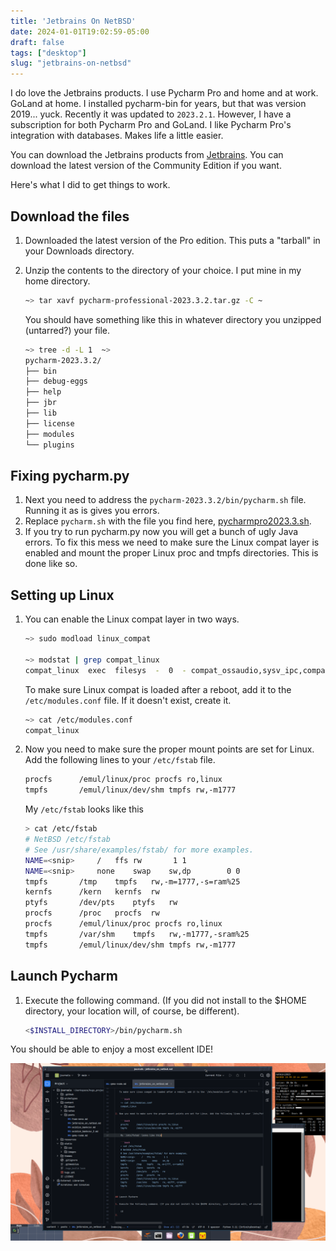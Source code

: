 ```yaml
---
title: 'Jetbrains On NetBSD'
date: 2024-01-01T19:02:59-05:00
draft: false
tags: ["desktop"]
slug: "jetbrains-on-netbsd"
---
```


I do love the Jetbrains products. I use Pycharm Pro and home and at work. GoLand at home. I installed pycharm-bin for years, but that was version 2019... yuck. Recently it was updated to `2023.2.1`. However, I have a subscription for both Pycharm Pro and GoLand. I like Pycharm Pro's integration with databases. Makes life a little easier.

You can download the Jetbrains products from [Jetbrains](https://jetbrains.com). You can download the latest version of the Community Edition if you want. 

Here's what I did to get things to work.

## Download the files

1. Downloaded the latest version of the Pro edition. This puts a "tarball" in your Downloads directory.
2. Unzip the contents to the directory of your choice. I put mine in my home directory.

    ```bash
    ~> tar xavf pycharm-professional-2023.3.2.tar.gz -C ~
    ```
    
    You should have something like this in whatever directory you unzipped (untarred?) your file.
    
    ```bash
    ~> tree -d -L 1  ~>
    pycharm-2023.3.2/
    ├── bin
    ├── debug-eggs
    ├── help
    ├── jbr
    ├── lib
    ├── license
    ├── modules
    └── plugins
    ```
   
## Fixing pycharm.py

1. Next you need to address the `pycharm-2023.3.2/bin/pycharm.sh` file. Running it as is gives you errors.
2. Replace `pycharm.sh` with the file you find here, [pycharmpro2023.3.sh](https://github.com/rgeorgia/InfinityDesktop/tree/main/create_fvwm_desktop/misc/jetbrains).
3. If you try to run pycharm.py now you will get a bunch of ugly Java errors. To fix this mess we need to make sure the Linux compat layer is enabled and mount the proper Linux proc and tmpfs directories. This is done like so.

## Setting up Linux

1. You can enable the Linux compat layer in two ways.

    ```bash
    ~> sudo modload linux_compat
   
   ~> modstat | grep compat_linux
    compat_linux  exec  filesys  -  0  - compat_ossaudio,sysv_ipc,compat_util,compat_50,compat_43,exec_elf64
    ```
   To make sure Linux compat is loaded after a reboot, add it to the `/etc/modules.conf` file. If it doesn't exist, create it. 

    ```bash
    ~> cat /etc/modules.conf 
    compat_linux
    ```
2. Now you need to make sure the proper mount points are set for Linux. Add the following lines to your `/etc/fstab` file.

    ```bash
    procfs 		/emul/linux/proc procfs ro,linux
    tmpfs 		/emul/linux/dev/shm tmpfs rw,-m1777
    ```
    My `/etc/fstab` looks like this

    ```bash
    > cat /etc/fstab
    # NetBSD /etc/fstab
    # See /usr/share/examples/fstab/ for more examples.
    NAME=<snip>		/	ffs	rw		 1 1
    NAME=<snip>		none	swap	sw,dp		 0 0
    tmpfs		/tmp	tmpfs	rw,-m=1777,-s=ram%25
    kernfs		/kern	kernfs	rw
    ptyfs		/dev/pts	ptyfs	rw
    procfs		/proc	procfs	rw
    procfs 		/emul/linux/proc procfs ro,linux
    tmpfs		/var/shm	tmpfs	rw,-m1777,-sram%25
    tmpfs 		/emul/linux/dev/shm tmpfs rw,-m1777
    ```
   
## Launch Pycharm 

1. Execute the following command. (If you did not install to the $HOME directory, your location will, of course, be different).

   ```bash
   <$INSTALL_DIRECTORY>/bin/pycharm.sh
   ```

You should be able to enjoy a most excellent IDE!

![Pycharm Pro](images/pycharmpro.png)
